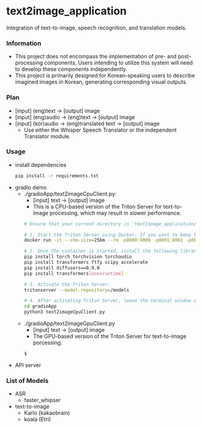 # text2image_application
Integration of text-to-image, speech recognition, and translation models.


### Information
- This project does not encompass the implementation of pre- and post-processing components. Users intending to utilize this system will need to develop these components independently.
- This project is primarily designed for Korean-speaking users to describe imagined images in Korean, generating corresponding visual outputs.

### Plan
- [input] (eng)text -> [output] image
- [input] (eng)audio -> (eng)text -> [output] image
- [input] (kor)audio -> (eng)translated text -> [output] image
    - Use either the Whisper Speech Translator or the independent Translator module.

### Usage 
- install dependencies
    ```bash
    pip install -r requirements.txt
    ```
- gradio demo
    - ./gradioApp/text2imageCpuClient.py: 
        - [input] text -> [output] image
        - This is a CPU-based version of the Triton Server for text-to-image processing, which may result in slower performance.
        ```bash
        # Ensure that your current directory is 'text2image_application/' and execute the following commands.

        # 1. Start the Triton Server using Docker. If you want to keep the current container, omit the '--rm' option; otherwise, the container will be automatically removed when you exit.
        docker run -it --shm-size=256m --rm -p8000:8000 -p8001:8001 -p8002:8002 -v ${PWD}:/workspace/ -v ${PWD}/models/cpu/text2image_model:/models nvcr.io/nvidia/tritonserver:24.01-py3 bash

        # 2. Once the container is started, install the following libraries
        pip install torch torchvision torchaudio
        pip install transformers ftfy scipy accelerate
        pip install diffusers==0.9.0
        pip install transformers[onnxruntime]

        # 3. Activate the Triton Server.
        tritonserver --model-repository=/models

        # 4. After activating Triton Server, leave the terminal window open and open a new terminal window to start the client server.
        cd gradioApp
        python3 text2imageCpuClient.py
        ```
    - ./gradioApp/text2imageGpuClient.py
        - [input] text -> [output] image
        - The GPU-based version of the Triton Server for text-to-image porcessing.
        ```bash
        $
        ```
- API server


### List of Models
- ASR
    - faster_whipser
- text-to-image
    - Karlo (kakaobrain)
    - koala (Etri)
